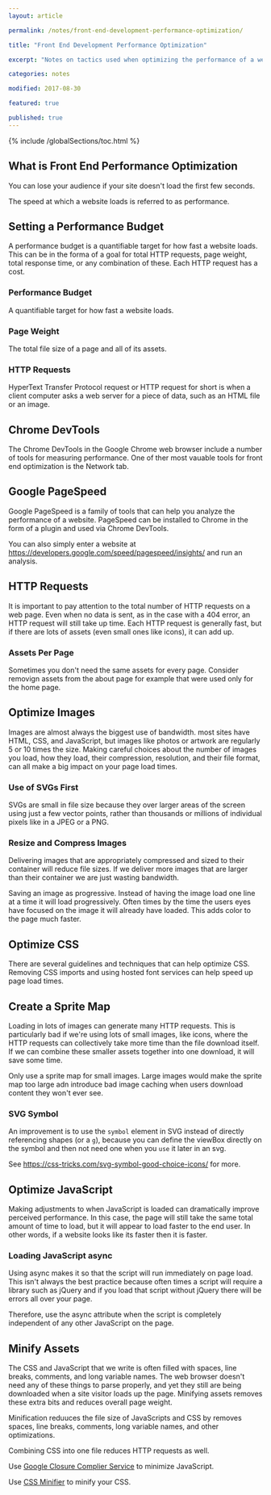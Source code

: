 ```yaml
---
layout: article

permalink: /notes/front-end-development-performance-optimization/

title: "Front End Development Performance Optimization"

excerpt: "Notes on tactics used when optimizing the performance of a website. Focused on reducing the page weight and the number of HTTP requests."

categories: notes

modified: 2017-08-30

featured: true

published: true
---
```


{% include /globalSections/toc.html %}

## What is Front End Performance Optimization

You can lose your audience if your site doesn't load the first few seconds.

The speed at which a website loads is referred to as performance.

## Setting a Performance Budget

A performance budget is a quantifiable target for how fast a website loads. This can be in the forma of a goal for total HTTP requests, page weight, total response time, or any combination of these. Each HTTP request has a cost.

### Performance Budget

A quantifiable target for how fast a website loads.

### Page Weight

The total file size of a page and all of its assets.

### HTTP Requests

HyperText Transfer Protocol request or HTTP request for short is when a client computer asks a web server for a piece of data, such as an HTML file or an image.

## Chrome DevTools

The Chrome DevTools in the Google Chrome web browser include a number of tools for measuring performance. One of ther most vauable tools for front end optimization is the Network tab.

## Google PageSpeed

Google PageSpeed is a family of tools that can help you analyze the performance of a website. PageSpeed can be installed to Chrome in the form of a plugin and used via Chrome DevTools.

You can also simply enter a website at <a class="fancyLink" href="https://developers.google.com/speed/pagespeed/insights/" target="_blank">https://developers.google.com/speed/pagespeed/insights/</a> and run an analysis.

## HTTP Requests

It is important to pay attention to the total number of HTTP requests on a web page. Even when no data is sent, as in the case with a 404 error, an HTTP request will still take up time. Each HTTP request is generally fast, but if there are lots of assets (even small ones like icons), it can add up.

### Assets Per Page

Sometimes you don't need the same assets for every page. Consider removign assets from the about page for example that were used only for the home page.

## Optimize Images

Images are almost always the biggest use of bandwidth. most sites have HTML, CSS, and JavaScript, but images like photos or artwork are regularly 5 or 10 times the size. Making careful choices about the number of images you load, how they load, their compression, resolution, and their file format, can all make a big impact on your page load times.

### Use of SVGs First

SVGs are small in file size because they over larger areas of the screen using just a few vector points, rather than thousands or millions of individual pixels like in a JPEG or a PNG.

### Resize and Compress Images

Delivering images that are appropriately compressed and sized to their container will reduce file sizes. If we deliver more images that are larger than their container we are just wasting bandwidth.

Saving an image as progressive. Instead of having the image load one line at a time it will load progressively. Often times by the time the users eyes have focused on the image it will already have loaded. This adds color to the page much faster.

## Optimize CSS

There are several guidelines and techniques that can help optimize CSS. Removing CSS imports and using hosted font services can help speed up page load times.

## Create a Sprite Map

Loading in lots of images can generate many HTTP requests. This is particularly bad if we're using lots of small images, like icons, where the HTTP requests can collectively take more time than the file download itself. If we can combine these smaller assets together into one download, it will save some time.

Only use a sprite map for small images. Large images would make the sprite map too large adn introduce bad image caching when users download content they won't ever see.

### SVG Symbol

An improvement is to use the `symbol` element in SVG instead of directly referencing shapes (or a `g`), because you can define the viewBox directly on the symbol and then not need one when you `use` it later in an svg.

See <a class="fancyLink" href="https://css-tricks.com/svg-symbol-good-choice-icons/" target="_blank">https://css-tricks.com/svg-symbol-good-choice-icons/</a> for more.

## Optimize JavaScript

Making adjustments to when JavaScript is loaded can dramatically improve perceived performance. In this case, the page will still take the same total amount of time to load, but it will appear to load faster to the end user. In other words, if a website looks like its faster then it is faster.

### Loading JavaScript async

Using async makes it so that the script will run immediately on page load. This isn't always the best practice because often times a script will require a library such as jQuery and if you load that script without jQuery there will be errors all over your page.

Therefore, use the async attribute when the script is completely independent of any other JavaScript on the page.

## Minify Assets

The CSS and JavaScript that we write is often filled with spaces, line breaks, comments, and long variable names. The web browser doesn't need any of these things to parse properly, and yet they still are being downloaded when a site visitor loads up the page. Minifying assets removes these extra bits and reduces overall page weight.

Minification reduuces the file size of JavaScripts and CSS by removes spaces, line breaks, comments, long variable names, and other optimizations.

Combining CSS into one file reduces HTTP requests as well.

Use <a class="fancyLink" href="http://closure-compiler.appspot.com/home" target="_blank">Google Closure Complier Service</a> to minimize JavaScript.

Use <a class="fancyLink" href="http://cssminifier.com/" target="_blank">CSS Minifier</a> to minify your CSS.